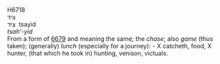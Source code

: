 <body>
  <p>H6718<br>  ציד  <br> צַּיִד  ‎  tsayid  <br><i>tsah‘-yid </i><br>From a form of <a href="h6679.htm">6679</a> and meaning the same; the <i>chase</i>; also <i>game</i> (thus taken); (generally) <i>lunch</i> (especially for a journey): -  X catcheth, food, X hunter, (that which he took in) hunting, venison, victuals.<br></p>
 </body>